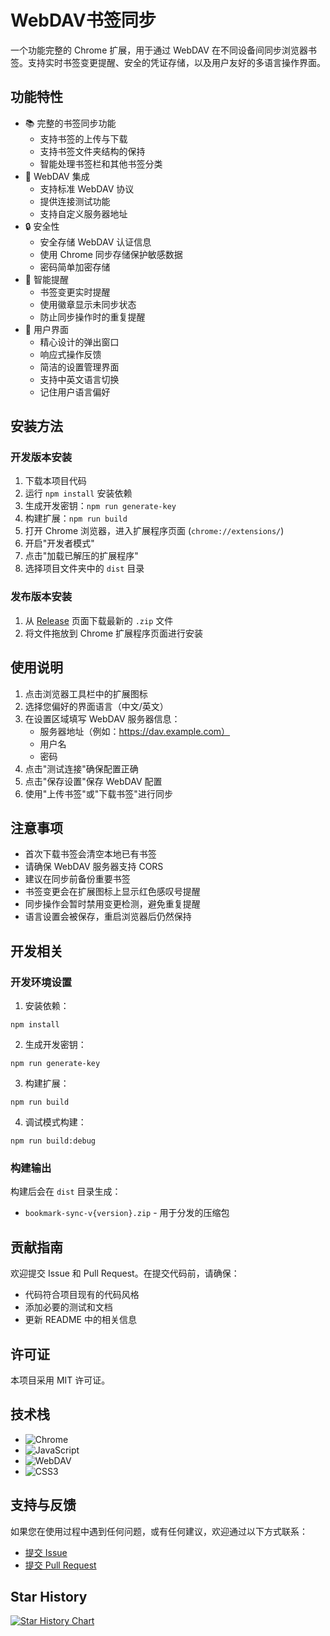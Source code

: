 # WebDAV书签同步

一个功能完整的 Chrome 扩展，用于通过 WebDAV 在不同设备间同步浏览器书签。支持实时书签变更提醒、安全的凭证存储，以及用户友好的多语言操作界面。

## 功能特性

- 📚 完整的书签同步功能
  - 支持书签的上传与下载
  - 支持书签文件夹结构的保持
  - 智能处理书签栏和其他书签分类
- 🔄 WebDAV 集成
  - 支持标准 WebDAV 协议
  - 提供连接测试功能
  - 支持自定义服务器地址
- 🔒 安全性
  - 安全存储 WebDAV 认证信息
  - 使用 Chrome 同步存储保护敏感数据
  - 密码简单加密存储
- 🔔 智能提醒
  - 书签变更实时提醒
  - 使用徽章显示未同步状态
  - 防止同步操作时的重复提醒
- 🎨 用户界面
  - 精心设计的弹出窗口
  - 响应式操作反馈
  - 简洁的设置管理界面
  - 支持中英文语言切换
  - 记住用户语言偏好

## 安装方法

### 开发版本安装
1. 下载本项目代码
2. 运行 `npm install` 安装依赖
3. 生成开发密钥：`npm run generate-key`
4. 构建扩展：`npm run build`
5. 打开 Chrome 浏览器，进入扩展程序页面 (`chrome://extensions/`)
6. 开启"开发者模式"
7. 点击"加载已解压的扩展程序"
8. 选择项目文件夹中的 `dist` 目录

### 发布版本安装
1. 从 [Release](https://github.com/nexply/bookmarksync/releases) 页面下载最新的 `.zip` 文件
2. 将文件拖放到 Chrome 扩展程序页面进行安装

## 使用说明

1. 点击浏览器工具栏中的扩展图标
2. 选择您偏好的界面语言（中文/英文）
3. 在设置区域填写 WebDAV 服务器信息：
   - 服务器地址（例如：https://dav.example.com）
   - 用户名
   - 密码
4. 点击"测试连接"确保配置正确
5. 点击"保存设置"保存 WebDAV 配置
6. 使用"上传书签"或"下载书签"进行同步

## 注意事项

- 首次下载书签会清空本地已有书签
- 请确保 WebDAV 服务器支持 CORS
- 建议在同步前备份重要书签
- 书签变更会在扩展图标上显示红色感叹号提醒
- 同步操作会暂时禁用变更检测，避免重复提醒
- 语言设置会被保存，重启浏览器后仍然保持

## 开发相关

### 开发环境设置

1. 安装依赖：

  `npm install`

2. 生成开发密钥：
   
  `npm run generate-key`

3. 构建扩展：

  `npm run build`

4. 调试模式构建：

  `npm run build:debug`

### 构建输出
构建后会在 `dist` 目录生成：
- `bookmark-sync-v{version}.zip` - 用于分发的压缩包

## 贡献指南

欢迎提交 Issue 和 Pull Request。在提交代码前，请确保：
- 代码符合项目现有的代码风格
- 添加必要的测试和文档
- 更新 README 中的相关信息

## 许可证

本项目采用 MIT 许可证。

## 技术栈

- ![Chrome](https://img.shields.io/badge/Chrome%20Extension-v3-blue)
- ![JavaScript](https://img.shields.io/badge/JavaScript-ES6+-yellow)
- ![WebDAV](https://img.shields.io/badge/WebDAV-Protocol-orange)
- ![CSS3](https://img.shields.io/badge/CSS3-Styling-purple)

## 支持与反馈

如果您在使用过程中遇到任何问题，或有任何建议，欢迎通过以下方式联系：

- [提交 Issue](https://github.com/nexply/bookmarksync/issues)
- [提交 Pull Request](https://github.com/nexply/bookmarksync/pulls)

## Star History

[![Star History Chart](https://api.star-history.com/svg?repos=nexply/bookmarksync&type=Date)](https://star-history.com/#nexply/bookmarksync&Date)